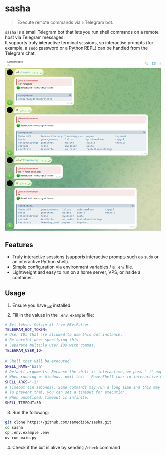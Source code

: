 # sasha

> Execute remote commands via a Telegram bot.

`sasha` is a small Telegram bot that lets you run shell commands on a remote host via Telegram messages.  
It supports truly interactive terminal sessions, so interactive prompts (for example, a `sudo` password or a Python REPL) can be handled from the Telegram chat.

![Usage example image](https://github.com/samedit66/sasha/blob/main/media/usage_example.png?raw=true)

## Features

- Truly interactive sessions (supports interactive prompts such as `sudo` or an interactive Python shell).
- Simple configuration via environment variables / a `.env` file.
- Lightweight and easy to run on a home server, VPS, or inside a container.

## Usage

1. Ensure you have [`uv`](https://github.com/astral-sh/uv) installed.

2. Fill in the values in the `.env.example` file:
```bash
# Bot token. Obtain it from @BotFather.
TELEGRAM_BOT_TOKEN=
# User IDs that are allowed to use this bot instance.
# Be careful when specifying this.
# Separate multiple user IDs with commas.
TELEGRAM_USER_ID=

# Shell that will be executed.
SHELL_NAME="bash"
# Default arguments. Because the shell is interactive, we pass "-i" explicitly.
# When running on Windows, omit this - PowerShell runs in interactive mode by default.
SHELL_ARGS="-i"
# Timeout (in seconds). Some commands may run a long time and this may be an error.
# To prevent that, you can set a timeout for execution.
# When undefined, timeout is infinite.
SHELL_TIMEOUT=30
```

3. Run the following:

```bash
git clone https://github.com/samedit66/sasha.git
cd sasha
cp .env.example .env
uv run main.py
```

4. Check if the bot is alive by sending `/check` command
